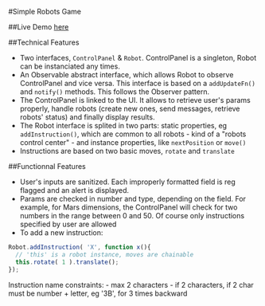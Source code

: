 #Simple Robots Game

##Live Demo
[here](http://tcamp.fr/test/robots/)

##Technical Features
  - Two interfaces, `ControlPanel` & `Robot`. ControlPanel is a singleton, Robot can be instanciated any times.
  - An Observable abstract interface, which allows Robot to observe ControlPanel and vice versa. This interface is based on
  a `addUpdateFn()`  and  `notify()` methods. This follows the Observer pattern.
  - The ControlPanel is linked to the UI. It allows to retrieve user's params properly, handle robots (create new ones, send messages, retrieve robots' status) and finally display results.
  - The Robot interface is splited in two parts: static properties, eg `addInstruction()`, which are common to all
  robots - kind of a "robots control center" - and instance properties, like `nextPosition` or `move()`  
  - Instructions are based on two basic moves, `rotate` and `translate`

##Functionnal Features
 - User's inputs are sanitized. Each improperly formatted field is reg flagged and an alert is displayed.
 - Params are checked in number and type, depending on the field. For example, for Mars dimensions, the ControlPanel
 will check for two numbers in the range between 0 and 50. Of course only instructions specified by user are allowed
 - To add a new instruction:
  ```javascript
  Robot.addInstruction( 'X', function x(){
    // 'this' is a robot instance, moves are chainable
    this.rotate( 1 ).translate();
  });
  ```
  Instruction name constraints:
    - max 2 characters
    - if 2 characters, if 2 char must be number + letter, eg '3B', for 3 times backward


